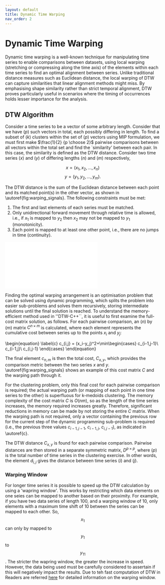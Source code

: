 ```yaml
---
layout: default
title: Dynamic Time Warping
nav_order: 2
---
```


# Dynamic Time Warping

Dynamic time warping is a well-known technique for manipulating time series to enable comparisons between datasets, using  local warping (stretching or compressing along the time axis) of the elements within each time series to find an optimal alignment between series. Unlike traditional distance measures such as Euclidean distance, the local warping of DTW can capture similarities that linear alignment methods might miss. By emphasising shape similarity rather than strict temporal alignment, DTW proves particularly useful in scenarios where the timing of occurrences holds lesser importance for the analysis.

## DTW Algorithm

Consider a time series to be a vector of some arbitrary length. Consider that we have ($p$) such vectors in total, each possibly differing in length. To find a subset of ($k$) clusters within the set of ($p$) vectors using MIP formulation, we must first make $\frac{1}{2} {p \choose 2}$ pairwise comparisons between all vectors within the total set and find the `similarity' between each pair. In this case, the similarity is defined as the DTW distance. Consider two time series ($x$) and ($y$) of differing lengths ($n$) and ($m$) respectively,

$$
x=(x_1, x_2, ..., x_n)
$$
$$
y=(y_1, y_2, ..., y_m).
$$

The DTW distance is the sum of the Euclidean distance between each point and its matched point(s) in the other vector, as shown in \autoref{fig:warping_signals}. The following constraints must be met: 

1. The first and last elements of each series must be matched.
2. Only unidirectional forward movement through relative time is allowed, i.e., if $x_1$ is mapped to $y_2$ then $x_2$ may not be mapped to
    $y_1$ (monotonicity). 
3. Each point is mapped to at least one other point, i.e., there are no jumps in time (continuity).

![Two time series with DTW pairwise alignment between each element, showing one-to-many mapping properties of DTW (left). Cost matrix $C$ for the two time series, showing the warping path and final DTW cost at $C_{14,13}$ (right). \label{fig:warping_signals}](../media/Merged_document.pdf)

Finding the optimal warping arrangement is an optimisation problem that can be solved using dynamic programming, which splits the problem into easier sub-problems and solves them recursively, storing intermediate solutions until the final solution is reached. To understand the memory-efficient method used in ''DTW-C++``, it is useful to first examine the full-cost matrix solution, as follows. For each pairwise comparison, an ($n$) by ($m$) matrix $C^{n\times m}$ is calculated, where each element represents the cumulative cost between series up to the points $x_i$ and $y_j$:

\begin{equation}
    \label{c}
    c_{i,j} = (x_i-y_j)^2+\min\begin{cases}
    c_{i-1,j-1}\\
    c_{i-1,j}\\
    c_{i,j-1}
    \end{cases}
\end{equation}

The final element $c_{n,m}$ is then the total cost, $C_{x,y}$, which provides the comparison metric between the two series $x$ and $y$. \autoref{fig:warping_signals} shows an example of this cost matrix $C$ and the warping path through it.

For the clustering problem, only this final cost for each pairwise comparison is required; the actual warping path (or mapping of each point in one time series to the other) is superfluous for k-medoids clustering. The memory complexity of the cost matrix $C$ is $O(nm)$, so as the length of the time series increases, the memory required increases greatly. Therefore, significant reductions in memory can be made by not storing the entire $C$ matrix. When the warping path is not required, only a vector containing the previous row for the current step of the dynamic programming sub-problem is required (i.e., the previous three values $c_{i-1,j-1}$, $c_{i-1,j}$, $c_{i,j-1}$), as indicated in \autoref{c}.

The DTW distance $C_{x,y}$ is found for each pairwise comparison. Pairwise distances are then stored in a separate symmetric matrix, $D^{p\times p}$, where ($p$) is the total number of time series in the clustering exercise. In other words, the element $d_{i,j}$ gives the distance between time series ($i$) and ($j$).

### Warping Window

For longer time series it is possible to speed up the DTW calculation by using a 'wapring window'. This works by restricting which data elements on one seies can be mapped to another based on their proximity. For example, if you have two data series of length 100, and a warping window of 10, only elements with a maximum time shift of 10 between the series can be mapped to each other. So, $$x_{1}$$ can only by mapped to $$y_{1}$$ to $$y_{11}$$. The stricter the wapring window, the greater the increase in speed. However, the data being used must be carefully considered to assertain if this will negatively impact the results. Due to teh fast computation of DTW in Readers are referred [here](https://ieeexplore.ieee.org/abstract/document/1163055) for detailed information on the warping window. 

